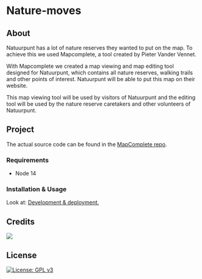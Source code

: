 # Nature-moves

## About

Natuurpunt has a lot of nature reserves they wanted to put on the map. To achieve this we used Mapcomplete, a tool created by Pieter Vander Vennet.

With Mapcomplete we created a map viewing and map editing tool designed for Natuurpunt, which contains all nature reserves, walking trails and other points of interest. Natuurpunt will be able to put this map on their website.

This map viewing tool will be used by visitors of Natuurpunt and the editing tool will be used by the nature reserve caretakers and other volunteers of Natuurpunt.

## Project
The actual source code can be found in the [MapComplete repo](https://github.com/pietervdvn/MapComplete).


### Requirements

- Node 14 


### Installation & Usage

Look at:
[Development & deployment.](https://github.com/pietervdvn/MapComplete/tree/develop/Docs/Development_deployment.md)


## Credits

<img src = "https://contrib.rocks/image?repo=pietervdvn/MapComplete"/>


## License
 [![License: GPL v3](https://img.shields.io/badge/License-GPLv3-blue.svg)](https://www.gnu.org/licenses/gpl-3.0)



